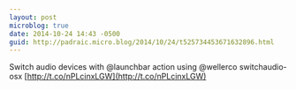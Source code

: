 ```yaml
---
layout: post
microblog: true
date: 2014-10-24 14:43 -0500
guid: http://padraic.micro.blog/2014/10/24/t525734453671632896.html
---
```

Switch audio devices with @launchbar action using @wellerco switchaudio-osx [http://t.co/nPLcinxLGW](http://t.co/nPLcinxLGW)
